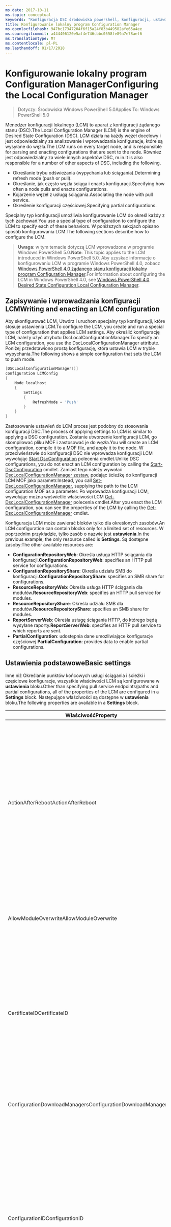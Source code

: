 ```yaml
---
ms.date: 2017-10-11
ms.topic: conceptual
keywords: "Konfiguracja DSC środowiska powershell, konfiguracji, ustawienia"
title: Konfigurowanie lokalny program Configuration Manager
ms.openlocfilehash: 947bc17347204f6f15a24f83b449582afe65a4ee
ms.sourcegitcommit: a444406120e5af4e746cbbc0558fe89a7e78aef6
ms.translationtype: MT
ms.contentlocale: pl-PL
ms.lasthandoff: 01/17/2018
---
```

# <a name="configuring-the-local-configuration-manager"></a><span data-ttu-id="6196b-103">Konfigurowanie lokalny program Configuration Manager</span><span class="sxs-lookup"><span data-stu-id="6196b-103">Configuring the Local Configuration Manager</span></span>

> <span data-ttu-id="6196b-104">Dotyczy: Środowiska Windows PowerShell 5.0</span><span class="sxs-lookup"><span data-stu-id="6196b-104">Applies To: Windows PowerShell 5.0</span></span>

<span data-ttu-id="6196b-105">Menedżer konfiguracji lokalnego (LCM) to aparat z konfiguracji żądanego stanu (DSC).</span><span class="sxs-lookup"><span data-stu-id="6196b-105">The Local Configuration Manager (LCM) is the engine of Desired State Configuration (DSC).</span></span>
<span data-ttu-id="6196b-106">LCM działa na każdy węzeł docelowy i jest odpowiedzialny za analizowanie i wprowadzania konfiguracje, które są wysyłane do węzła.</span><span class="sxs-lookup"><span data-stu-id="6196b-106">The LCM runs on every target node, and is responsible for parsing and enacting configurations that are sent to the node.</span></span>
<span data-ttu-id="6196b-107">Również jest odpowiedzialny za wiele innych aspektów DSC, m.in.</span><span class="sxs-lookup"><span data-stu-id="6196b-107">It is also responsible for a number of other aspects of DSC, including the following.</span></span>

- <span data-ttu-id="6196b-108">Określanie trybu odświeżania (wypychania lub ściągania).</span><span class="sxs-lookup"><span data-stu-id="6196b-108">Determining refresh mode (push or pull).</span></span>
- <span data-ttu-id="6196b-109">Określanie, jak często węzła ściąga i enacts konfiguracji.</span><span class="sxs-lookup"><span data-stu-id="6196b-109">Specifying how often a node pulls and enacts configurations.</span></span>
- <span data-ttu-id="6196b-110">Kojarzenie węzeł z usługą ściągania.</span><span class="sxs-lookup"><span data-stu-id="6196b-110">Associating the node with pull service.</span></span>
- <span data-ttu-id="6196b-111">Określenie konfiguracji częściowej.</span><span class="sxs-lookup"><span data-stu-id="6196b-111">Specifying partial configurations.</span></span>

<span data-ttu-id="6196b-112">Specjalny typ konfiguracji umożliwia konfigurowanie LCM do określ każdy z tych zachowań.</span><span class="sxs-lookup"><span data-stu-id="6196b-112">You use a special type of configuration to configure the LCM to specify each of these behaviors.</span></span>
<span data-ttu-id="6196b-113">W poniższych sekcjach opisano sposób konfigurowania LCM.</span><span class="sxs-lookup"><span data-stu-id="6196b-113">The following sections describe how to configure the LCM.</span></span>

> <span data-ttu-id="6196b-114">**Uwaga**: w tym temacie dotyczą LCM wprowadzone w programie Windows PowerShell 5.0.</span><span class="sxs-lookup"><span data-stu-id="6196b-114">**Note**: This topic applies to the LCM introduced in Windows PowerShell 5.0.</span></span>
<span data-ttu-id="6196b-115">Aby uzyskać informacje o konfigurowaniu LCM w programie Windows PowerShell 4.0, zobacz [Windows PowerShell 4.0 żądanego stanu konfiguracji lokalny program Configuration Manager](metaconfig4.md).</span><span class="sxs-lookup"><span data-stu-id="6196b-115">For information about configuring the LCM in Windows PowerShell 4.0, see [Windows PowerShell 4.0 Desired State Configuration Local Configuration Manager](metaconfig4.md).</span></span>

## <a name="writing-and-enacting-an-lcm-configuration"></a><span data-ttu-id="6196b-116">Zapisywanie i wprowadzania konfiguracji LCM</span><span class="sxs-lookup"><span data-stu-id="6196b-116">Writing and enacting an LCM configuration</span></span>

<span data-ttu-id="6196b-117">Aby skonfigurować LCM, Utwórz i uruchom specjalny typ konfiguracji, które stosuje ustawienia LCM.</span><span class="sxs-lookup"><span data-stu-id="6196b-117">To configure the LCM, you create and run a special type of configuration that applies LCM settings.</span></span>
<span data-ttu-id="6196b-118">Aby określić konfigurację LCM, należy użyć atrybutu DscLocalConfigurationManager.</span><span class="sxs-lookup"><span data-stu-id="6196b-118">To specify an LCM configuration, you use the DscLocalConfigurationManager attribute.</span></span>
<span data-ttu-id="6196b-119">Poniżej przedstawiono prostą konfigurację, która ustawia LCM w trybie wypychania.</span><span class="sxs-lookup"><span data-stu-id="6196b-119">The following shows a simple configuration that sets the LCM to push mode.</span></span>

```powershell
[DSCLocalConfigurationManager()]
configuration LCMConfig
{
    Node localhost
    {
        Settings
        {
            RefreshMode = 'Push'
        }
    }
}
```

<span data-ttu-id="6196b-120">Zastosowanie ustawień do LCM proces jest podobny do stosowania konfiguracji DSC.</span><span class="sxs-lookup"><span data-stu-id="6196b-120">The process of applying settings to LCM is similar to applying a DSC configuration.</span></span>
<span data-ttu-id="6196b-121">Zostanie utworzenie konfiguracji LCM, go skompilować pliku MOF i zastosować je do węzła.</span><span class="sxs-lookup"><span data-stu-id="6196b-121">You will create an LCM configuration, compile it to a MOF file, and apply it to the node.</span></span>
<span data-ttu-id="6196b-122">W przeciwieństwie do konfiguracji DSC nie wprowadza konfiguracji LCM wywołując [Start DscConfiguration](https://technet.microsoft.com/en-us/library/dn521623.aspx) polecenia cmdlet.</span><span class="sxs-lookup"><span data-stu-id="6196b-122">Unlike DSC configurations, you do not enact an LCM configuration by calling the [Start-DscConfiguration](https://technet.microsoft.com/en-us/library/dn521623.aspx) cmdlet.</span></span>
<span data-ttu-id="6196b-123">Zamiast tego należy wywołać [DscLocalConfigurationManager zestaw](https://technet.microsoft.com/en-us/library/dn521621.aspx), podając ścieżkę do konfiguracji LCM MOF jako parametr.</span><span class="sxs-lookup"><span data-stu-id="6196b-123">Instead, you call [Set-DscLocalConfigurationManager](https://technet.microsoft.com/en-us/library/dn521621.aspx), supplying the path to the LCM configuration MOF as a parameter.</span></span>
<span data-ttu-id="6196b-124">Po wprowadza konfiguracji LCM, wywołując można wyświetlić właściwości LCM [Get-DscLocalConfigurationManager](https://technet.microsoft.com/en-us/library/dn407378.aspx) polecenia cmdlet.</span><span class="sxs-lookup"><span data-stu-id="6196b-124">After you enact the LCM configuration, you can see the properties of the LCM by calling the [Get-DscLocalConfigurationManager](https://technet.microsoft.com/en-us/library/dn407378.aspx) cmdlet.</span></span>

<span data-ttu-id="6196b-125">Konfiguracja LCM może zawierać bloków tylko dla określonych zasobów.</span><span class="sxs-lookup"><span data-stu-id="6196b-125">An LCM configuration can contain blocks only for a limited set of resources.</span></span>
<span data-ttu-id="6196b-126">W poprzednim przykładzie, tylko zasób o nazwie jest **ustawienia**.</span><span class="sxs-lookup"><span data-stu-id="6196b-126">In the previous example, the only resource called is **Settings**.</span></span>
<span data-ttu-id="6196b-127">Są dostępne zasoby:</span><span class="sxs-lookup"><span data-stu-id="6196b-127">The other available resources are:</span></span>

* <span data-ttu-id="6196b-128">**ConfigurationRepositoryWeb**: Określa usługa HTTP ściągania dla konfiguracji.</span><span class="sxs-lookup"><span data-stu-id="6196b-128">**ConfigurationRepositoryWeb**: specifies an HTTP pull service for configurations.</span></span>
* <span data-ttu-id="6196b-129">**ConfigurationRepositoryShare**: Określa udziału SMB do konfiguracji.</span><span class="sxs-lookup"><span data-stu-id="6196b-129">**ConfigurationRepositoryShare**: specifies an SMB share for configurations.</span></span>
* <span data-ttu-id="6196b-130">**ResourceRepositoryWeb**: Określa usługa HTTP ściągania dla modułów.</span><span class="sxs-lookup"><span data-stu-id="6196b-130">**ResourceRepositoryWeb**: specifies an HTTP pull service for modules.</span></span>
* <span data-ttu-id="6196b-131">**ResourceRepositoryShare**: Określa udziału SMB dla modułów.</span><span class="sxs-lookup"><span data-stu-id="6196b-131">**ResourceRepositoryShare**: specifies an SMB share for modules.</span></span>
* <span data-ttu-id="6196b-132">**ReportServerWeb**: Określa usługę ściągania HTTP, do którego będą wysyłane raporty.</span><span class="sxs-lookup"><span data-stu-id="6196b-132">**ReportServerWeb**: specifies an HTTP pull service to which reports are sent.</span></span>
* <span data-ttu-id="6196b-133">**PartialConfiguration**: udostępnia dane umożliwiające konfiguracje częściowej.</span><span class="sxs-lookup"><span data-stu-id="6196b-133">**PartialConfiguration**: provides data to enable partial configurations.</span></span>

## <a name="basic-settings"></a><span data-ttu-id="6196b-134">Ustawienia podstawowe</span><span class="sxs-lookup"><span data-stu-id="6196b-134">Basic settings</span></span>

<span data-ttu-id="6196b-135">Inne niż Określanie punktów końcowych usługi ściągania i ścieżki i częściowe konfiguracje, wszystkie właściwości LCM są konfigurowane w **ustawienia** bloku.</span><span class="sxs-lookup"><span data-stu-id="6196b-135">Other than specifying pull service endpoints/paths and partial configurations, all of the properties of the LCM are configured in a **Settings** block.</span></span>
<span data-ttu-id="6196b-136">Następujące właściwości są dostępne w **ustawienia** bloku.</span><span class="sxs-lookup"><span data-stu-id="6196b-136">The following properties are available in a **Settings** block.</span></span>

|  <span data-ttu-id="6196b-137">Właściwość</span><span class="sxs-lookup"><span data-stu-id="6196b-137">Property</span></span>  |  <span data-ttu-id="6196b-138">Typ</span><span class="sxs-lookup"><span data-stu-id="6196b-138">Type</span></span>  |  <span data-ttu-id="6196b-139">Opis</span><span class="sxs-lookup"><span data-stu-id="6196b-139">Description</span></span>   |
|----------- |------- |--------------- |
| <span data-ttu-id="6196b-140">ActionAfterReboot</span><span class="sxs-lookup"><span data-stu-id="6196b-140">ActionAfterReboot</span></span>| <span data-ttu-id="6196b-141">ciąg</span><span class="sxs-lookup"><span data-stu-id="6196b-141">string</span></span>| <span data-ttu-id="6196b-142">Określa, co się stanie po ponownym uruchomieniu podczas stosowania konfiguracji.</span><span class="sxs-lookup"><span data-stu-id="6196b-142">Specifies what happens after a reboot during the application of a configuration.</span></span> <span data-ttu-id="6196b-143">Możliwe wartości to __"ContinueConfiguration"__ i __"StopConfiguration"__.</span><span class="sxs-lookup"><span data-stu-id="6196b-143">The possible values are __"ContinueConfiguration"__ and __"StopConfiguration"__.</span></span> <ul><li> <span data-ttu-id="6196b-144">__ContinueConfiguration__: kontynuować stosowanie bieżącej konfiguracji po ponownym uruchomieniu komputera.</span><span class="sxs-lookup"><span data-stu-id="6196b-144">__ContinueConfiguration__: Continue applying the current configuration after machine reboot.</span></span> <span data-ttu-id="6196b-145">Jest to wartość domyślna</span><span class="sxs-lookup"><span data-stu-id="6196b-145">This is the default value</span></span></li><li><span data-ttu-id="6196b-146">__StopConfiguration__: Zatrzymaj bieżącą konfigurację po ponownym uruchomieniu komputera.</span><span class="sxs-lookup"><span data-stu-id="6196b-146">__StopConfiguration__: Stop the current configuration after machine reboot.</span></span></li></ul>|
| <span data-ttu-id="6196b-147">AllowModuleOverwrite</span><span class="sxs-lookup"><span data-stu-id="6196b-147">AllowModuleOverwrite</span></span>| <span data-ttu-id="6196b-148">bool</span><span class="sxs-lookup"><span data-stu-id="6196b-148">bool</span></span>| <span data-ttu-id="6196b-149">__$TRUE__ czy nowe konfiguracje pobrane z usługi replikacji ściąganej mogą nadpisać stare w docelowym węźle.</span><span class="sxs-lookup"><span data-stu-id="6196b-149">__$TRUE__ if new configurations downloaded from the pull service are allowed to overwrite the old ones on the target node.</span></span> <span data-ttu-id="6196b-150">W przeciwnym razie $FALSE.</span><span class="sxs-lookup"><span data-stu-id="6196b-150">Otherwise, $FALSE.</span></span>|
| <span data-ttu-id="6196b-151">CertificateID</span><span class="sxs-lookup"><span data-stu-id="6196b-151">CertificateID</span></span>| <span data-ttu-id="6196b-152">ciąg</span><span class="sxs-lookup"><span data-stu-id="6196b-152">string</span></span>| <span data-ttu-id="6196b-153">Odcisk palca certyfikatu używany do zabezpieczania poświadczeń przekazanych w konfiguracji.</span><span class="sxs-lookup"><span data-stu-id="6196b-153">The thumbprint of a certificate used to secure credentials passed in a configuration.</span></span> <span data-ttu-id="6196b-154">Aby uzyskać więcej informacji, zobacz [chcesz zabezpieczyć poświadczenia w konfiguracji żądanego stanu programu Windows PowerShell](http://blogs.msdn.com/b/powershell/archive/2014/01/31/want-to-secure-credentials-in-windows-powershell-desired-state-configuration.aspx)?.</span><span class="sxs-lookup"><span data-stu-id="6196b-154">For more information see [Want to secure credentials in Windows PowerShell Desired State Configuration](http://blogs.msdn.com/b/powershell/archive/2014/01/31/want-to-secure-credentials-in-windows-powershell-desired-state-configuration.aspx)?.</span></span> <br> <span data-ttu-id="6196b-155">__Uwaga:__ to odbywa się automatycznie, jeśli przy użyciu usługi ściągania usługi Konfiguracja DSC automatyzacji Azure.</span><span class="sxs-lookup"><span data-stu-id="6196b-155">__Note:__ this is managed automatically if using Azure Automation DSC pull service.</span></span>|
| <span data-ttu-id="6196b-156">ConfigurationDownloadManagers</span><span class="sxs-lookup"><span data-stu-id="6196b-156">ConfigurationDownloadManagers</span></span>| <span data-ttu-id="6196b-157">CimInstance[]</span><span class="sxs-lookup"><span data-stu-id="6196b-157">CimInstance[]</span></span>| <span data-ttu-id="6196b-158">Nieaktualne.</span><span class="sxs-lookup"><span data-stu-id="6196b-158">Obsolete.</span></span> <span data-ttu-id="6196b-159">Użyj __ConfigurationRepositoryWeb__ i __ConfigurationRepositoryShare__ punkty końcowe usługi bloków, aby zdefiniować ściągania konfiguracji.</span><span class="sxs-lookup"><span data-stu-id="6196b-159">Use __ConfigurationRepositoryWeb__ and __ConfigurationRepositoryShare__ blocks to define configuration pull service endpoints.</span></span>|
| <span data-ttu-id="6196b-160">ConfigurationID</span><span class="sxs-lookup"><span data-stu-id="6196b-160">ConfigurationID</span></span>| <span data-ttu-id="6196b-161">ciąg</span><span class="sxs-lookup"><span data-stu-id="6196b-161">string</span></span>| <span data-ttu-id="6196b-162">Zapewnienia zgodności z ściągania starszej usługi wersji.</span><span class="sxs-lookup"><span data-stu-id="6196b-162">For backwards compatibility with older pull service versions.</span></span> <span data-ttu-id="6196b-163">Identyfikator GUID, który identyfikuje plik konfiguracji można pobrać z usługi ściągania.</span><span class="sxs-lookup"><span data-stu-id="6196b-163">A GUID that identifies the configuration file to get from a pull service.</span></span> <span data-ttu-id="6196b-164">Węzeł będzie pobierać konfiguracji w usłudze replikacji ściąganej, jeśli nazwa konfiguracji MOF nosi nazwę ConfigurationID.mof.</span><span class="sxs-lookup"><span data-stu-id="6196b-164">The node will pull configurations on the pull service if the name of the configuration MOF is named ConfigurationID.mof.</span></span><br> <span data-ttu-id="6196b-165">__Uwaga:__ Jeśli ustawisz tę właściwość, rejestrowanie węzeł usłudze ściągania przy użyciu __RegistrationKey__ nie działa.</span><span class="sxs-lookup"><span data-stu-id="6196b-165">__Note:__ If you set this property, registering the node with a pull service by using __RegistrationKey__ does not work.</span></span> <span data-ttu-id="6196b-166">Aby uzyskać więcej informacji, zobacz [Konfigurowanie klienta ściągnięcia z nazwy konfiguracji](pullClientConfigNames.md).</span><span class="sxs-lookup"><span data-stu-id="6196b-166">For more information, see [Setting up a pull client with configuration names](pullClientConfigNames.md).</span></span>|
| <span data-ttu-id="6196b-167">ConfigurationMode</span><span class="sxs-lookup"><span data-stu-id="6196b-167">ConfigurationMode</span></span>| <span data-ttu-id="6196b-168">ciąg</span><span class="sxs-lookup"><span data-stu-id="6196b-168">string</span></span> | <span data-ttu-id="6196b-169">Określa, jak LCM faktycznie ma zastosowanie do konfiguracji w węzłach docelowych.</span><span class="sxs-lookup"><span data-stu-id="6196b-169">Specifies how the LCM actually applies the configuration to the target nodes.</span></span> <span data-ttu-id="6196b-170">Możliwe wartości to __"ApplyOnly"__,__"ApplyandMonitior"__, i __"ApplyandAutoCorrect"__.</span><span class="sxs-lookup"><span data-stu-id="6196b-170">Possible values are __"ApplyOnly"__,__"ApplyandMonitior"__, and __"ApplyandAutoCorrect"__.</span></span> <ul><li><span data-ttu-id="6196b-171">__ApplyOnly__: DSC ma zastosowanie do konfiguracji i nie działają dalsze, chyba że nowa konfiguracja zostanie przypisany do węzła docelowego lub nowej konfiguracji są pobierane z usługi.</span><span class="sxs-lookup"><span data-stu-id="6196b-171">__ApplyOnly__: DSC applies the configuration and does nothing further unless a new configuration is pushed to the target node or when a new configuration is pulled from a service.</span></span> <span data-ttu-id="6196b-172">Po początkowej stosowania nowej konfiguracji DSC nie sprawdza odejście od stanu wcześniej skonfigurowany.</span><span class="sxs-lookup"><span data-stu-id="6196b-172">After initial application of a new configuration, DSC does not check for drift from a previously configured state.</span></span> <span data-ttu-id="6196b-173">Należy pamiętać, że DSC spróbuje zastosować konfigurację, dopóki nie zostanie pomyślnie przed __ApplyOnly__ obowiązuje.</span><span class="sxs-lookup"><span data-stu-id="6196b-173">Note that DSC will attempt to apply the configuration until it is successful before __ApplyOnly__ takes effect.</span></span> </li><li> <span data-ttu-id="6196b-174">__ApplyAndMonitor__: jest to wartość domyślna.</span><span class="sxs-lookup"><span data-stu-id="6196b-174">__ApplyAndMonitor__: This is the default value.</span></span> <span data-ttu-id="6196b-175">LCM stosuje wszelkie nowe konfiguracje.</span><span class="sxs-lookup"><span data-stu-id="6196b-175">The LCM applies any new configurations.</span></span> <span data-ttu-id="6196b-176">Po początkowej stosowania nowej konfiguracji Jeśli węzeł docelowy drifts z żądanego stanu usługi Konfiguracja DSC raporty niezgodności w dziennikach.</span><span class="sxs-lookup"><span data-stu-id="6196b-176">After initial application of a new configuration, if the target node drifts from the desired state, DSC reports the discrepancy in logs.</span></span> <span data-ttu-id="6196b-177">Należy pamiętać, że DSC spróbuje zastosować konfigurację, dopóki nie zostanie pomyślnie przed __ApplyAndMonitor__ obowiązuje.</span><span class="sxs-lookup"><span data-stu-id="6196b-177">Note that DSC will attempt to apply the configuration until it is successful before __ApplyAndMonitor__ takes effect.</span></span></li><li><span data-ttu-id="6196b-178">__ApplyAndAutoCorrect__: DSC stosuje wszelkie nowe konfiguracje.</span><span class="sxs-lookup"><span data-stu-id="6196b-178">__ApplyAndAutoCorrect__: DSC applies any new configurations.</span></span> <span data-ttu-id="6196b-179">Po początkowej stosowania nowej konfiguracji Jeśli węzeł docelowy drifts z żądanego stanu usługi Konfiguracja DSC raporty niezgodności w dziennikach, a następnie ponownie stosuje bieżącej konfiguracji.</span><span class="sxs-lookup"><span data-stu-id="6196b-179">After initial application of a new configuration, if the target node drifts from the desired state, DSC reports the discrepancy in logs, and then re-applies the current configuration.</span></span></li></ul>|
| <span data-ttu-id="6196b-180">ConfigurationModeFrequencyMins</span><span class="sxs-lookup"><span data-stu-id="6196b-180">ConfigurationModeFrequencyMins</span></span>| <span data-ttu-id="6196b-181">UInt32</span><span class="sxs-lookup"><span data-stu-id="6196b-181">UInt32</span></span>| <span data-ttu-id="6196b-182">(W minutach) bieżącej konfiguracji jest jak często sprawdzone i zastosowane.</span><span class="sxs-lookup"><span data-stu-id="6196b-182">How often, in minutes, the current configuration is checked and applied.</span></span> <span data-ttu-id="6196b-183">Ta właściwość jest ignorowana, jeśli właściwość ConfigurationMode jest ustawiona na ApplyOnly.</span><span class="sxs-lookup"><span data-stu-id="6196b-183">This property is ignored if the ConfigurationMode property is set to ApplyOnly.</span></span> <span data-ttu-id="6196b-184">Wartość domyślna to 15.</span><span class="sxs-lookup"><span data-stu-id="6196b-184">The default value is 15.</span></span>|
| <span data-ttu-id="6196b-185">DebugMode</span><span class="sxs-lookup"><span data-stu-id="6196b-185">DebugMode</span></span>| <span data-ttu-id="6196b-186">ciąg</span><span class="sxs-lookup"><span data-stu-id="6196b-186">string</span></span>| <span data-ttu-id="6196b-187">Możliwe wartości to __Brak__, __ForceModuleImport__, i __wszystkich__.</span><span class="sxs-lookup"><span data-stu-id="6196b-187">Possible values are __None__, __ForceModuleImport__, and __All__.</span></span> <ul><li><span data-ttu-id="6196b-188">Ustaw __Brak__ zasoby pamięci podręcznej.</span><span class="sxs-lookup"><span data-stu-id="6196b-188">Set to __None__ to use cached resources.</span></span> <span data-ttu-id="6196b-189">To jest domyślna i powinny być używane w scenariuszach produkcji.</span><span class="sxs-lookup"><span data-stu-id="6196b-189">This is the default and should be used in production scenarios.</span></span></li><li><span data-ttu-id="6196b-190">Ustawienie __ForceModuleImport__, powoduje, że LCM ponowne załadowanie wszelkich modułów zasobów DSC, nawet jeśli zostały wcześniej załadowane i pamięci podręcznej.</span><span class="sxs-lookup"><span data-stu-id="6196b-190">Setting to __ForceModuleImport__, causes the LCM to reload any DSC resource modules, even if they have been previously loaded and cached.</span></span> <span data-ttu-id="6196b-191">Wpływa na wydajność DSC operacji, ponieważ każdy moduł zostanie ponownie załadowana z użyciem.</span><span class="sxs-lookup"><span data-stu-id="6196b-191">This impacts the performance of DSC operations as each module is reloaded on use.</span></span> <span data-ttu-id="6196b-192">Zwykle użyje tę wartość podczas debugowania zasobu</span><span class="sxs-lookup"><span data-stu-id="6196b-192">Typically you would use this value while debugging a resource</span></span></li><li><span data-ttu-id="6196b-193">W tej wersji __wszystkie__ jest taka sama jak __ForceModuleImport__</span><span class="sxs-lookup"><span data-stu-id="6196b-193">In this release, __All__ is same as __ForceModuleImport__</span></span></li></ul> |
| <span data-ttu-id="6196b-194">RebootNodeIfNeeded</span><span class="sxs-lookup"><span data-stu-id="6196b-194">RebootNodeIfNeeded</span></span>| <span data-ttu-id="6196b-195">bool</span><span class="sxs-lookup"><span data-stu-id="6196b-195">bool</span></span>| <span data-ttu-id="6196b-196">Ustaw tę wartość na __$true__ do automatyczny ponowny rozruch węzła po konfiguracji, która wymaga ponownego rozruchu jest stosowany.</span><span class="sxs-lookup"><span data-stu-id="6196b-196">Set this to __$true__ to automatically reboot the node after a configuration that requires reboot is applied.</span></span> <span data-ttu-id="6196b-197">W przeciwnym razie trzeba będzie ręcznie ponownie uruchomić węzeł dla żadnej konfiguracji, która go wymaga.</span><span class="sxs-lookup"><span data-stu-id="6196b-197">Otherwise, you will have to manually reboot the node for any configuration that requires it.</span></span> <span data-ttu-id="6196b-198">Wartość domyślna to __$false__.</span><span class="sxs-lookup"><span data-stu-id="6196b-198">The default value is __$false__.</span></span> <span data-ttu-id="6196b-199">Aby użyć tego ustawienia, gdy warunek ponowne uruchomienie jest wdrożonych przez inną niż DSC (takich jak Instalator systemu Windows), należy połączyć tego ustawienia z [xPendingReboot](https://github.com/powershell/xpendingreboot) modułu.</span><span class="sxs-lookup"><span data-stu-id="6196b-199">To use this setting when a reboot condition is enacted by something other than DSC (such as Windows Installer), combine this setting with the [xPendingReboot](https://github.com/powershell/xpendingreboot) module.</span></span>|
| <span data-ttu-id="6196b-200">RefreshMode</span><span class="sxs-lookup"><span data-stu-id="6196b-200">RefreshMode</span></span>| <span data-ttu-id="6196b-201">ciąg</span><span class="sxs-lookup"><span data-stu-id="6196b-201">string</span></span>| <span data-ttu-id="6196b-202">Określa, jak LCM pobiera konfiguracje.</span><span class="sxs-lookup"><span data-stu-id="6196b-202">Specifies how the LCM gets configurations.</span></span> <span data-ttu-id="6196b-203">Możliwe wartości to __"Wyłączone"__, __"Push"__, i __"Pull"__.</span><span class="sxs-lookup"><span data-stu-id="6196b-203">The possible values are __"Disabled"__, __"Push"__, and __"Pull"__.</span></span> <ul><li><span data-ttu-id="6196b-204">__Wyłączone__: konfiguracji DSC są wyłączone dla tego węzła.</span><span class="sxs-lookup"><span data-stu-id="6196b-204">__Disabled__: DSC configurations are disabled for this node.</span></span></li><li> <span data-ttu-id="6196b-205">__Wypychanie__: konfiguracje są inicjowane przez wywołanie metody [Start DscConfiguration](https://technet.microsoft.com/en-us/library/dn521623.aspx) polecenia cmdlet.</span><span class="sxs-lookup"><span data-stu-id="6196b-205">__Push__: Configurations are initiated by calling the [Start-DscConfiguration](https://technet.microsoft.com/en-us/library/dn521623.aspx) cmdlet.</span></span> <span data-ttu-id="6196b-206">Konfiguracja jest stosowany od razu do węzła.</span><span class="sxs-lookup"><span data-stu-id="6196b-206">The configuration is applied immediately to the node.</span></span> <span data-ttu-id="6196b-207">Jest to wartość domyślna.</span><span class="sxs-lookup"><span data-stu-id="6196b-207">This is the default value.</span></span></li><li><span data-ttu-id="6196b-208">__Ściągające:__ węzeł jest skonfigurowany do regularne sprawdzanie konfiguracji usługi ściągania lub ścieżka SMB.</span><span class="sxs-lookup"><span data-stu-id="6196b-208">__Pull:__ The node is configured to regularly check for configurations from a pull service or SMB path.</span></span> <span data-ttu-id="6196b-209">Jeśli ta właściwość jest ustawiona na __ściągnięcia__, należy określić HTTP (usługa) lub ścieżkę protokołu SMB (udział) w __ConfigurationRepositoryWeb__ lub __ConfigurationRepositoryShare__ bloku.</span><span class="sxs-lookup"><span data-stu-id="6196b-209">If this property is set to __Pull__, you must specify an HTTP (service) or SMB (share) path in a __ConfigurationRepositoryWeb__ or __ConfigurationRepositoryShare__ block.</span></span></li></ul>|
| <span data-ttu-id="6196b-210">RefreshFrequencyMins</span><span class="sxs-lookup"><span data-stu-id="6196b-210">RefreshFrequencyMins</span></span>| <span data-ttu-id="6196b-211">Uint32</span><span class="sxs-lookup"><span data-stu-id="6196b-211">Uint32</span></span>| <span data-ttu-id="6196b-212">Przedział czasu, w minutach, po których LCM sprawdza usługą ściągnięcia w celu pobrania zaktualizowanej konfiguracji.</span><span class="sxs-lookup"><span data-stu-id="6196b-212">The time interval, in minutes, at which the LCM checks a pull service to get updated configurations.</span></span> <span data-ttu-id="6196b-213">Ta wartość jest ignorowana, jeśli nie skonfigurowano LCM w trybie ściągania.</span><span class="sxs-lookup"><span data-stu-id="6196b-213">This value is ignored if the LCM is not configured in pull mode.</span></span> <span data-ttu-id="6196b-214">Wartość domyślna to 30.</span><span class="sxs-lookup"><span data-stu-id="6196b-214">The default value is 30.</span></span>|
| <span data-ttu-id="6196b-215">ReportManagers</span><span class="sxs-lookup"><span data-stu-id="6196b-215">ReportManagers</span></span>| <span data-ttu-id="6196b-216">CimInstance[]</span><span class="sxs-lookup"><span data-stu-id="6196b-216">CimInstance[]</span></span>| <span data-ttu-id="6196b-217">Nieaktualne.</span><span class="sxs-lookup"><span data-stu-id="6196b-217">Obsolete.</span></span> <span data-ttu-id="6196b-218">Użyj __ReportServerWeb__ bloków, aby zdefiniować punkt końcowy do wysyłania danych raportowania usługi ściągania.</span><span class="sxs-lookup"><span data-stu-id="6196b-218">Use __ReportServerWeb__ blocks to define an endpoint to send reporting data to a pull service.</span></span>|
| <span data-ttu-id="6196b-219">ResourceModuleManagers</span><span class="sxs-lookup"><span data-stu-id="6196b-219">ResourceModuleManagers</span></span>| <span data-ttu-id="6196b-220">CimInstance[]</span><span class="sxs-lookup"><span data-stu-id="6196b-220">CimInstance[]</span></span>| <span data-ttu-id="6196b-221">Nieaktualne.</span><span class="sxs-lookup"><span data-stu-id="6196b-221">Obsolete.</span></span> <span data-ttu-id="6196b-222">Użyj __ResourceRepositoryWeb__ i __ResourceRepositoryShare__ bloków, aby zdefiniować ściągania usługi odpowiednio punktów końcowych HTTP lub ścieżki SMB.</span><span class="sxs-lookup"><span data-stu-id="6196b-222">Use __ResourceRepositoryWeb__ and __ResourceRepositoryShare__ blocks to define pull service HTTP endpoints or SMB paths, respectively.</span></span>|
| <span data-ttu-id="6196b-223">PartialConfigurations</span><span class="sxs-lookup"><span data-stu-id="6196b-223">PartialConfigurations</span></span>| <span data-ttu-id="6196b-224">CimInstance</span><span class="sxs-lookup"><span data-stu-id="6196b-224">CimInstance</span></span>| <span data-ttu-id="6196b-225">Nie jest zaimplementowana.</span><span class="sxs-lookup"><span data-stu-id="6196b-225">Not implemented.</span></span> <span data-ttu-id="6196b-226">Nie używaj.</span><span class="sxs-lookup"><span data-stu-id="6196b-226">Do not use.</span></span>|
| <span data-ttu-id="6196b-227">StatusRetentionTimeInDays</span><span class="sxs-lookup"><span data-stu-id="6196b-227">StatusRetentionTimeInDays</span></span> | <span data-ttu-id="6196b-228">UInt32</span><span class="sxs-lookup"><span data-stu-id="6196b-228">UInt32</span></span>| <span data-ttu-id="6196b-229">Liczba dni, przez które LCM śledzi stan bieżącej konfiguracji.</span><span class="sxs-lookup"><span data-stu-id="6196b-229">The number of days the LCM keeps the status of the current configuration.</span></span>|

## <a name="pull-service"></a><span data-ttu-id="6196b-230">Usługa replikacji ściąganej</span><span class="sxs-lookup"><span data-stu-id="6196b-230">Pull service</span></span>

<span data-ttu-id="6196b-231">Ustawienia konfiguracji DSC umożliwiają węzła ma być zarządzany przez ściąganie konfiguracji i moduły i publikowania danych raportowania dla lokalizacji zdalnej.</span><span class="sxs-lookup"><span data-stu-id="6196b-231">DSC settings allow a node to be managed by pulling configurations and modules, and publishing reporting data, to a remote location.</span></span>
<span data-ttu-id="6196b-232">Dla aktualnych opcji ściągania usługi obejmują:</span><span class="sxs-lookup"><span data-stu-id="6196b-232">The current options for pull service include:</span></span>

- <span data-ttu-id="6196b-233">Usługa konfiguracji stanu pożądanej usługi Automatyzacja Azure</span><span class="sxs-lookup"><span data-stu-id="6196b-233">Azure Automation Desired State Configuration service</span></span>
- <span data-ttu-id="6196b-234">Wystąpienie usługi ściągnięcia w systemie Windows Server</span><span class="sxs-lookup"><span data-stu-id="6196b-234">A pull service instance running on Windows Server</span></span>
- <span data-ttu-id="6196b-235">Udział SMB (nie obsługuje publikowania danych raportowania)</span><span class="sxs-lookup"><span data-stu-id="6196b-235">An SMB share (does not support publishing reporting data)</span></span>

<span data-ttu-id="6196b-236">Konfiguracja LCM obsługuje definiowanie następujące ściągające punkty końcowe usługi:</span><span class="sxs-lookup"><span data-stu-id="6196b-236">LCM configuration supports defining the following types of pull service endpoints:</span></span>

- <span data-ttu-id="6196b-237">**Serwer konfiguracji**: repozytorium konfiguracji DSC.</span><span class="sxs-lookup"><span data-stu-id="6196b-237">**Configuration server**: A repository for DSC configurations.</span></span> <span data-ttu-id="6196b-238">Definiowanie konfiguracji serwerów przy użyciu **ConfigurationRepositoryWeb** (dla serwerów opartych na sieci web) i **ConfigurationRepositoryShare** (w przypadku serwerów na bazie protokołu SMB) bloków.</span><span class="sxs-lookup"><span data-stu-id="6196b-238">Define configuration servers by using **ConfigurationRepositoryWeb** (for web-based servers) and **ConfigurationRepositoryShare** (for SMB-based servers) blocks.</span></span>
- <span data-ttu-id="6196b-239">**Serwer zasobów**: repozytorium dla zasobów usługi Konfiguracja DSC, dostarczana w moduły programu PowerShell.</span><span class="sxs-lookup"><span data-stu-id="6196b-239">**Resource server**: A repository for DSC resources, packaged as PowerShell modules.</span></span> <span data-ttu-id="6196b-240">Zdefiniuj serwery zasobów za pomocą **ResourceRepositoryWeb** (dla serwerów opartych na sieci web) i **ResourceRepositoryShare** (w przypadku serwerów na bazie protokołu SMB) bloków.</span><span class="sxs-lookup"><span data-stu-id="6196b-240">Define resource servers by using **ResourceRepositoryWeb** (for web-based servers) and **ResourceRepositoryShare** (for SMB-based servers) blocks.</span></span>
- <span data-ttu-id="6196b-241">**Serwer raportów**: usługa, która DSC wysyła dane raportu do.</span><span class="sxs-lookup"><span data-stu-id="6196b-241">**Report server**: A service that DSC sends report data to.</span></span> <span data-ttu-id="6196b-242">Zdefiniuj serwerów raportów za pomocą **ReportServerWeb** bloków.</span><span class="sxs-lookup"><span data-stu-id="6196b-242">Define report servers by using **ReportServerWeb** blocks.</span></span> <span data-ttu-id="6196b-243">Serwer raportów należy usługi sieci web.</span><span class="sxs-lookup"><span data-stu-id="6196b-243">A report server must be a web service.</span></span>

<span data-ttu-id="6196b-244">**Zalecane rozwiązanie**, a opcja z najbardziej funkcje dostępne, jest [Konfiguracja DSC automatyzacji Azure](https://docs.microsoft.com/en-us/azure/automation/automation-dsc-getting-started).</span><span class="sxs-lookup"><span data-stu-id="6196b-244">**The recommended solution**, and the option with the most features available, is [Azure Automation DSC](https://docs.microsoft.com/en-us/azure/automation/automation-dsc-getting-started).</span></span>

<span data-ttu-id="6196b-245">Usługa Azure mogą zarządzać węzłów lokalnie w centrach danych prywatnych lub chmur publicznych, takich jak Azure i usług AWS.</span><span class="sxs-lookup"><span data-stu-id="6196b-245">The Azure service can manage nodes on-premises in private datacenters, or in public clouds such as Azure and AWS.</span></span>
<span data-ttu-id="6196b-246">W środowiskach prywatne, gdzie serwery bezpośrednio nie może połączyć się z Internetem, należy wziąć pod uwagę Ograniczanie ruchu wychodzącego tylko opublikowane zakres IP platformy Azure (zobacz [zakresów IP centrum danych Azure](https://www.microsoft.com/en-us/download/details.aspx?id=41653)).</span><span class="sxs-lookup"><span data-stu-id="6196b-246">For private environments where servers cannot directly connect to the Internet, consider limiting outbound traffic to only the published Azure IP range (see [Azure Datacenter IP Ranges](https://www.microsoft.com/en-us/download/details.aspx?id=41653)).</span></span>

<span data-ttu-id="6196b-247">Funkcje usługi online, które nie są obecnie dostępne w usłudze replikacji ściąganej w systemie Windows Server:</span><span class="sxs-lookup"><span data-stu-id="6196b-247">Features of the online service that are not currently available in the pull service on Windows Server include:</span></span>
- <span data-ttu-id="6196b-248">Wszystkie dane są szyfrowane podczas przesyłania i magazynowane</span><span class="sxs-lookup"><span data-stu-id="6196b-248">All data is encrypted in transit and at rest</span></span>
- <span data-ttu-id="6196b-249">Certyfikaty klienta są tworzone i zarządzane automatycznie</span><span class="sxs-lookup"><span data-stu-id="6196b-249">Client certificates are created and managed automatically</span></span>
- <span data-ttu-id="6196b-250">Przechowywanie kluczy tajnych centralnego zarządzania [haseł lub poświadczeń](https://docs.microsoft.com/en-us/azure/automation/automation-credentials), lub [zmienne](https://docs.microsoft.com/en-us/azure/automation/automation-variables) takich jak nazwy serwera lub parametry połączenia</span><span class="sxs-lookup"><span data-stu-id="6196b-250">Secrets store for centrally managing [passwords/credentials](https://docs.microsoft.com/en-us/azure/automation/automation-credentials), or [variables](https://docs.microsoft.com/en-us/azure/automation/automation-variables) such as server names or connection strings</span></span>
- <span data-ttu-id="6196b-251">Centralne zarządzanie węzła [LCM konfiguracji](metaConfig.md#basic-settings)</span><span class="sxs-lookup"><span data-stu-id="6196b-251">Centrally manage node [LCM configuration](metaConfig.md#basic-settings)</span></span>
- <span data-ttu-id="6196b-252">Centralnie Przypisz konfiguracje do węzłów klienta</span><span class="sxs-lookup"><span data-stu-id="6196b-252">Centrally assign configurations to client nodes</span></span>
- <span data-ttu-id="6196b-253">Zmiany konfiguracji wersji do "grup mozgi" do testowania przed dotarciem do produkcji</span><span class="sxs-lookup"><span data-stu-id="6196b-253">Release configuration changes to "canary groups" for testing before reaching production</span></span>
- <span data-ttu-id="6196b-254">Raportowania graficznego</span><span class="sxs-lookup"><span data-stu-id="6196b-254">Graphical reporting</span></span>
  - <span data-ttu-id="6196b-255">Szczegóły stanu na poziomie szczegółowości zasobów DSC</span><span class="sxs-lookup"><span data-stu-id="6196b-255">Status detail at the DSC resource level of granularity</span></span>
  - <span data-ttu-id="6196b-256">Pełne komunikaty z komputerów klienckich do rozwiązywania problemów</span><span class="sxs-lookup"><span data-stu-id="6196b-256">Verbose error messages from client machines for troubleshooting</span></span>
- <span data-ttu-id="6196b-257">[Integracja z usługą Analiza dzienników Azure](https://docs.microsoft.com/en-us/azure/automation/automation-dsc-diagnostics) alertów, automatycznych zadań Android/aplikacji systemu iOS dla raportowania i alerty</span><span class="sxs-lookup"><span data-stu-id="6196b-257">[Integration with Azure Log Analytics](https://docs.microsoft.com/en-us/azure/automation/automation-dsc-diagnostics) for alerting, automated tasks, Android/iOS app for reporting and alerting</span></span>

<span data-ttu-id="6196b-258">Można również uzyskać informacji o konfigurowaniu i przy użyciu usługi replikacji ściąganej HTTP w systemie Windows Server, zobacz [ustawienie serwera ściągania usługi Konfiguracja DSC](pullServer.md).</span><span class="sxs-lookup"><span data-stu-id="6196b-258">Alternatively, for information about setting up and using HTTP pull service on Windows Server, see [Setting up a DSC pull server](pullServer.md).</span></span>
<span data-ttu-id="6196b-259">Informujemy, jest ograniczona implementacja tylko podstawowe możliwości przechowywania konfiguracje moduły i przechwytywanie danych raportów w lokalnej bazie.</span><span class="sxs-lookup"><span data-stu-id="6196b-259">Please be advised that it is a limited implementation with only basic capabilities of storing configurations/modules and capturing report data in to a local database.</span></span>

## <a name="configuration-server-blocks"></a><span data-ttu-id="6196b-260">Bloki serwera konfiguracji</span><span class="sxs-lookup"><span data-stu-id="6196b-260">Configuration server blocks</span></span>

<span data-ttu-id="6196b-261">Aby zdefiniować serwera konfiguracji opartej na sieci web, należy utworzyć **ConfigurationRepositoryWeb** bloku.</span><span class="sxs-lookup"><span data-stu-id="6196b-261">To define a web-based configuration server, you create a **ConfigurationRepositoryWeb** block.</span></span>
<span data-ttu-id="6196b-262">A **ConfigurationRepositoryWeb** definiuje następujące właściwości.</span><span class="sxs-lookup"><span data-stu-id="6196b-262">A **ConfigurationRepositoryWeb** defines the following properties.</span></span>

|<span data-ttu-id="6196b-263">Właściwość</span><span class="sxs-lookup"><span data-stu-id="6196b-263">Property</span></span>|<span data-ttu-id="6196b-264">Typ</span><span class="sxs-lookup"><span data-stu-id="6196b-264">Type</span></span>|<span data-ttu-id="6196b-265">Opis</span><span class="sxs-lookup"><span data-stu-id="6196b-265">Description</span></span>|
|---|---|---|
|<span data-ttu-id="6196b-266">AllowUnsecureConnection</span><span class="sxs-lookup"><span data-stu-id="6196b-266">AllowUnsecureConnection</span></span>|<span data-ttu-id="6196b-267">bool</span><span class="sxs-lookup"><span data-stu-id="6196b-267">bool</span></span>|<span data-ttu-id="6196b-268">Ustaw **$TRUE** umożliwia nawiązywanie połączeń z węzła do serwera bez uwierzytelniania.</span><span class="sxs-lookup"><span data-stu-id="6196b-268">Set to **$TRUE** to allow connections from the node to the server without authentication.</span></span> <span data-ttu-id="6196b-269">Ustaw **$FALSE** wymagające uwierzytelniania.</span><span class="sxs-lookup"><span data-stu-id="6196b-269">Set to **$FALSE** to require authentication.</span></span>|
|<span data-ttu-id="6196b-270">CertificateID</span><span class="sxs-lookup"><span data-stu-id="6196b-270">CertificateID</span></span>|<span data-ttu-id="6196b-271">ciąg</span><span class="sxs-lookup"><span data-stu-id="6196b-271">string</span></span>|<span data-ttu-id="6196b-272">Odcisk palca certyfikatu używany do uwierzytelniania na serwerze.</span><span class="sxs-lookup"><span data-stu-id="6196b-272">The thumbprint of a certificate used to authenticate to the server.</span></span>|
|<span data-ttu-id="6196b-273">ConfigurationNames</span><span class="sxs-lookup"><span data-stu-id="6196b-273">ConfigurationNames</span></span>|<span data-ttu-id="6196b-274">String[]</span><span class="sxs-lookup"><span data-stu-id="6196b-274">String[]</span></span>|<span data-ttu-id="6196b-275">Tablicę nazw konfiguracji, które można ściągnąć przez węzeł docelowy.</span><span class="sxs-lookup"><span data-stu-id="6196b-275">An array of names of configurations to be pulled by the target node.</span></span> <span data-ttu-id="6196b-276">Są one używane tylko wtedy, gdy węzeł jest zarejestrowany w usłudze replikacji ściąganej przy użyciu **RegistrationKey**.</span><span class="sxs-lookup"><span data-stu-id="6196b-276">These are used only if the node is registered with the pull service by using a **RegistrationKey**.</span></span> <span data-ttu-id="6196b-277">Aby uzyskać więcej informacji, zobacz [Konfigurowanie klienta ściągnięcia z nazwy konfiguracji](pullClientConfigNames.md).</span><span class="sxs-lookup"><span data-stu-id="6196b-277">For more information, see [Setting up a pull client with configuration names](pullClientConfigNames.md).</span></span>|
|<span data-ttu-id="6196b-278">RegistrationKey</span><span class="sxs-lookup"><span data-stu-id="6196b-278">RegistrationKey</span></span>|<span data-ttu-id="6196b-279">ciąg</span><span class="sxs-lookup"><span data-stu-id="6196b-279">string</span></span>|<span data-ttu-id="6196b-280">Identyfikator GUID, który rejestruje węzeł z usługą ściągania.</span><span class="sxs-lookup"><span data-stu-id="6196b-280">A GUID that registers the node with the pull service.</span></span> <span data-ttu-id="6196b-281">Aby uzyskać więcej informacji, zobacz [Konfigurowanie klienta ściągnięcia z nazwy konfiguracji](pullClientConfigNames.md).</span><span class="sxs-lookup"><span data-stu-id="6196b-281">For more information, see [Setting up a pull client with configuration names](pullClientConfigNames.md).</span></span>|
|<span data-ttu-id="6196b-282">ServerURL</span><span class="sxs-lookup"><span data-stu-id="6196b-282">ServerURL</span></span>|<span data-ttu-id="6196b-283">ciąg</span><span class="sxs-lookup"><span data-stu-id="6196b-283">string</span></span>|<span data-ttu-id="6196b-284">Adres URL usługi konfiguracji.</span><span class="sxs-lookup"><span data-stu-id="6196b-284">The URL of the configuration service.</span></span>|

<span data-ttu-id="6196b-285">Zobacz przykład skryptu do uproszczenia Konfigurowanie wartość ConfigurationRepositoryWeb do węzłów lokalnie jest niedostępna - [metaconfigurations generowania DSC](https://docs.microsoft.com/en-us/azure/automation/automation-dsc-onboarding#generating-dsc-metaconfigurations)</span><span class="sxs-lookup"><span data-stu-id="6196b-285">An example script to simplify configuring the ConfigurationRepositoryWeb value for on-premises nodes is available - see [Generating DSC metaconfigurations](https://docs.microsoft.com/en-us/azure/automation/automation-dsc-onboarding#generating-dsc-metaconfigurations)</span></span>

<span data-ttu-id="6196b-286">Aby zdefiniować serwera konfiguracji na bazie protokołu SMB, należy utworzyć **ConfigurationRepositoryShare** bloku.</span><span class="sxs-lookup"><span data-stu-id="6196b-286">To define an SMB-based configuration server, you create a **ConfigurationRepositoryShare** block.</span></span>
<span data-ttu-id="6196b-287">A **ConfigurationRepositoryShare** definiuje następujące właściwości.</span><span class="sxs-lookup"><span data-stu-id="6196b-287">A **ConfigurationRepositoryShare** defines the following properties.</span></span>

|<span data-ttu-id="6196b-288">Właściwość</span><span class="sxs-lookup"><span data-stu-id="6196b-288">Property</span></span>|<span data-ttu-id="6196b-289">Typ</span><span class="sxs-lookup"><span data-stu-id="6196b-289">Type</span></span>|<span data-ttu-id="6196b-290">Opis</span><span class="sxs-lookup"><span data-stu-id="6196b-290">Description</span></span>|
|---|---|---|
|<span data-ttu-id="6196b-291">Poświadczenie</span><span class="sxs-lookup"><span data-stu-id="6196b-291">Credential</span></span>|<span data-ttu-id="6196b-292">MSFT_Credential</span><span class="sxs-lookup"><span data-stu-id="6196b-292">MSFT_Credential</span></span>|<span data-ttu-id="6196b-293">Poświadczenia używane do uwierzytelniania w udziale SMB.</span><span class="sxs-lookup"><span data-stu-id="6196b-293">The credential used to authenticate to the SMB share.</span></span>|
|<span data-ttu-id="6196b-294">SourcePath</span><span class="sxs-lookup"><span data-stu-id="6196b-294">SourcePath</span></span>|<span data-ttu-id="6196b-295">ciąg</span><span class="sxs-lookup"><span data-stu-id="6196b-295">string</span></span>|<span data-ttu-id="6196b-296">Ścieżka udziału SMB.</span><span class="sxs-lookup"><span data-stu-id="6196b-296">The path of the SMB share.</span></span>|

## <a name="resource-server-blocks"></a><span data-ttu-id="6196b-297">Bloki serwer zasobów</span><span class="sxs-lookup"><span data-stu-id="6196b-297">Resource server blocks</span></span>

<span data-ttu-id="6196b-298">Aby określić serwer zasobów opartych na sieci web, należy utworzyć **ResourceRepositoryWeb** bloku.</span><span class="sxs-lookup"><span data-stu-id="6196b-298">To define a web-based resource server, you create a **ResourceRepositoryWeb** block.</span></span>
<span data-ttu-id="6196b-299">A **ResourceRepositoryWeb** definiuje następujące właściwości.</span><span class="sxs-lookup"><span data-stu-id="6196b-299">A **ResourceRepositoryWeb** defines the following properties.</span></span>

|<span data-ttu-id="6196b-300">Właściwość</span><span class="sxs-lookup"><span data-stu-id="6196b-300">Property</span></span>|<span data-ttu-id="6196b-301">Typ</span><span class="sxs-lookup"><span data-stu-id="6196b-301">Type</span></span>|<span data-ttu-id="6196b-302">Opis</span><span class="sxs-lookup"><span data-stu-id="6196b-302">Description</span></span>|
|---|---|---|
|<span data-ttu-id="6196b-303">AllowUnsecureConnection</span><span class="sxs-lookup"><span data-stu-id="6196b-303">AllowUnsecureConnection</span></span>|<span data-ttu-id="6196b-304">bool</span><span class="sxs-lookup"><span data-stu-id="6196b-304">bool</span></span>|<span data-ttu-id="6196b-305">Ustaw **$TRUE** umożliwia nawiązywanie połączeń z węzła do serwera bez uwierzytelniania.</span><span class="sxs-lookup"><span data-stu-id="6196b-305">Set to **$TRUE** to allow connections from the node to the server without authentication.</span></span> <span data-ttu-id="6196b-306">Ustaw **$FALSE** wymagające uwierzytelniania.</span><span class="sxs-lookup"><span data-stu-id="6196b-306">Set to **$FALSE** to require authentication.</span></span>|
|<span data-ttu-id="6196b-307">CertificateID</span><span class="sxs-lookup"><span data-stu-id="6196b-307">CertificateID</span></span>|<span data-ttu-id="6196b-308">ciąg</span><span class="sxs-lookup"><span data-stu-id="6196b-308">string</span></span>|<span data-ttu-id="6196b-309">Odcisk palca certyfikatu używany do uwierzytelniania na serwerze.</span><span class="sxs-lookup"><span data-stu-id="6196b-309">The thumbprint of a certificate used to authenticate to the server.</span></span>|
|<span data-ttu-id="6196b-310">RegistrationKey</span><span class="sxs-lookup"><span data-stu-id="6196b-310">RegistrationKey</span></span>|<span data-ttu-id="6196b-311">ciąg</span><span class="sxs-lookup"><span data-stu-id="6196b-311">string</span></span>|<span data-ttu-id="6196b-312">Identyfikator GUID, który identyfikuje węzeł z usługą ściągania.</span><span class="sxs-lookup"><span data-stu-id="6196b-312">A GUID that identifies the node to the pull service.</span></span>|
|<span data-ttu-id="6196b-313">ServerURL</span><span class="sxs-lookup"><span data-stu-id="6196b-313">ServerURL</span></span>|<span data-ttu-id="6196b-314">ciąg</span><span class="sxs-lookup"><span data-stu-id="6196b-314">string</span></span>|<span data-ttu-id="6196b-315">Adres URL serwera konfiguracji.</span><span class="sxs-lookup"><span data-stu-id="6196b-315">The URL of the configuration server.</span></span>|

<span data-ttu-id="6196b-316">Zobacz przykład skryptu do uproszczenia Konfigurowanie wartość ResourceRepositoryWeb do węzłów lokalnie jest niedostępna - [metaconfigurations generowania DSC](https://docs.microsoft.com/en-us/azure/automation/automation-dsc-onboarding#generating-dsc-metaconfigurations)</span><span class="sxs-lookup"><span data-stu-id="6196b-316">An example script to simplify configuring the ResourceRepositoryWeb value for on-premises nodes is available - see [Generating DSC metaconfigurations](https://docs.microsoft.com/en-us/azure/automation/automation-dsc-onboarding#generating-dsc-metaconfigurations)</span></span>

<span data-ttu-id="6196b-317">Aby określić serwer zasobów na bazie protokołu SMB, należy utworzyć **ResourceRepositoryShare** bloku.</span><span class="sxs-lookup"><span data-stu-id="6196b-317">To define an SMB-based resource server, you create a **ResourceRepositoryShare** block.</span></span>
<span data-ttu-id="6196b-318">**ResourceRepositoryShare** definiuje następujące właściwości.</span><span class="sxs-lookup"><span data-stu-id="6196b-318">**ResourceRepositoryShare** defines the following properties.</span></span>

|<span data-ttu-id="6196b-319">Właściwość</span><span class="sxs-lookup"><span data-stu-id="6196b-319">Property</span></span>|<span data-ttu-id="6196b-320">Typ</span><span class="sxs-lookup"><span data-stu-id="6196b-320">Type</span></span>|<span data-ttu-id="6196b-321">Opis</span><span class="sxs-lookup"><span data-stu-id="6196b-321">Description</span></span>|
|---|---|---|
|<span data-ttu-id="6196b-322">Poświadczenie</span><span class="sxs-lookup"><span data-stu-id="6196b-322">Credential</span></span>|<span data-ttu-id="6196b-323">MSFT_Credential</span><span class="sxs-lookup"><span data-stu-id="6196b-323">MSFT_Credential</span></span>|<span data-ttu-id="6196b-324">Poświadczenia używane do uwierzytelniania w udziale SMB.</span><span class="sxs-lookup"><span data-stu-id="6196b-324">The credential used to authenticate to the SMB share.</span></span> <span data-ttu-id="6196b-325">Na przykład poświadczenia przekazywanie zobacz [ustawienie serwera ściągania usługi Konfiguracja DSC SMB](pullServerSMB.md)</span><span class="sxs-lookup"><span data-stu-id="6196b-325">For an example of passing credentials, see [Setting up a DSC SMB pull server](pullServerSMB.md)</span></span>|
|<span data-ttu-id="6196b-326">SourcePath</span><span class="sxs-lookup"><span data-stu-id="6196b-326">SourcePath</span></span>|<span data-ttu-id="6196b-327">ciąg</span><span class="sxs-lookup"><span data-stu-id="6196b-327">string</span></span>|<span data-ttu-id="6196b-328">Ścieżka udziału SMB.</span><span class="sxs-lookup"><span data-stu-id="6196b-328">The path of the SMB share.</span></span>|

## <a name="report-server-blocks"></a><span data-ttu-id="6196b-329">Bloki serwera raportów</span><span class="sxs-lookup"><span data-stu-id="6196b-329">Report server blocks</span></span>

<span data-ttu-id="6196b-330">Aby zdefiniować serwera raportów, należy utworzyć **ReportServerWeb** bloku.</span><span class="sxs-lookup"><span data-stu-id="6196b-330">To define a report server, you create a **ReportServerWeb** block.</span></span>
<span data-ttu-id="6196b-331">Rola serwera raportów nie jest zgodny z protokołu SMB, na podstawie ściągania usługi.</span><span class="sxs-lookup"><span data-stu-id="6196b-331">The report server role is not compatible with SMB based pull service.</span></span>
<span data-ttu-id="6196b-332">**ReportServerWeb** definiuje następujące właściwości.</span><span class="sxs-lookup"><span data-stu-id="6196b-332">**ReportServerWeb** defines the following properties.</span></span>

|<span data-ttu-id="6196b-333">Właściwość</span><span class="sxs-lookup"><span data-stu-id="6196b-333">Property</span></span>|<span data-ttu-id="6196b-334">Typ</span><span class="sxs-lookup"><span data-stu-id="6196b-334">Type</span></span>|<span data-ttu-id="6196b-335">Opis</span><span class="sxs-lookup"><span data-stu-id="6196b-335">Description</span></span>|
|---|---|---|
|<span data-ttu-id="6196b-336">AllowUnsecureConnection</span><span class="sxs-lookup"><span data-stu-id="6196b-336">AllowUnsecureConnection</span></span>|<span data-ttu-id="6196b-337">bool</span><span class="sxs-lookup"><span data-stu-id="6196b-337">bool</span></span>|<span data-ttu-id="6196b-338">Ustaw **$TRUE** umożliwia nawiązywanie połączeń z węzła do serwera bez uwierzytelniania.</span><span class="sxs-lookup"><span data-stu-id="6196b-338">Set to **$TRUE** to allow connections from the node to the server without authentication.</span></span> <span data-ttu-id="6196b-339">Ustaw **$FALSE** wymagające uwierzytelniania.</span><span class="sxs-lookup"><span data-stu-id="6196b-339">Set to **$FALSE** to require authentication.</span></span>|
|<span data-ttu-id="6196b-340">CertificateID</span><span class="sxs-lookup"><span data-stu-id="6196b-340">CertificateID</span></span>|<span data-ttu-id="6196b-341">ciąg</span><span class="sxs-lookup"><span data-stu-id="6196b-341">string</span></span>|<span data-ttu-id="6196b-342">Odcisk palca certyfikatu używany do uwierzytelniania na serwerze.</span><span class="sxs-lookup"><span data-stu-id="6196b-342">The thumbprint of a certificate used to authenticate to the server.</span></span>|
|<span data-ttu-id="6196b-343">RegistrationKey</span><span class="sxs-lookup"><span data-stu-id="6196b-343">RegistrationKey</span></span>|<span data-ttu-id="6196b-344">ciąg</span><span class="sxs-lookup"><span data-stu-id="6196b-344">string</span></span>|<span data-ttu-id="6196b-345">Identyfikator GUID, który identyfikuje węzeł z usługą ściągania.</span><span class="sxs-lookup"><span data-stu-id="6196b-345">A GUID that identifies the node to the pull service.</span></span>|
|<span data-ttu-id="6196b-346">ServerURL</span><span class="sxs-lookup"><span data-stu-id="6196b-346">ServerURL</span></span>|<span data-ttu-id="6196b-347">ciąg</span><span class="sxs-lookup"><span data-stu-id="6196b-347">string</span></span>|<span data-ttu-id="6196b-348">Adres URL serwera konfiguracji.</span><span class="sxs-lookup"><span data-stu-id="6196b-348">The URL of the configuration server.</span></span>|

<span data-ttu-id="6196b-349">Zobacz przykład skryptu do uproszczenia Konfigurowanie wartość ReportServerWeb do węzłów lokalnie jest niedostępna - [metaconfigurations generowania DSC](https://docs.microsoft.com/en-us/azure/automation/automation-dsc-onboarding#generating-dsc-metaconfigurations)</span><span class="sxs-lookup"><span data-stu-id="6196b-349">An example script to simplify configuring the ReportServerWeb value for on-premises nodes is available - see [Generating DSC metaconfigurations](https://docs.microsoft.com/en-us/azure/automation/automation-dsc-onboarding#generating-dsc-metaconfigurations)</span></span>

## <a name="partial-configurations"></a><span data-ttu-id="6196b-350">Konfiguracje z częściowa</span><span class="sxs-lookup"><span data-stu-id="6196b-350">Partial configurations</span></span>

<span data-ttu-id="6196b-351">Aby zdefiniować częściowe konfiguracji, należy utworzyć **PartialConfiguration** bloku.</span><span class="sxs-lookup"><span data-stu-id="6196b-351">To define a partial configuration, you create a **PartialConfiguration** block.</span></span>
<span data-ttu-id="6196b-352">Aby uzyskać więcej informacji o konfiguracjach częściowe, zobacz [konfiguracji DSC częściowego](partialConfigs.md).</span><span class="sxs-lookup"><span data-stu-id="6196b-352">For more information about partial configurations, see [DSC Partial configurations](partialConfigs.md).</span></span>
<span data-ttu-id="6196b-353">**PartialConfiguration** definiuje następujące właściwości.</span><span class="sxs-lookup"><span data-stu-id="6196b-353">**PartialConfiguration** defines the following properties.</span></span>

|<span data-ttu-id="6196b-354">Właściwość</span><span class="sxs-lookup"><span data-stu-id="6196b-354">Property</span></span>|<span data-ttu-id="6196b-355">Typ</span><span class="sxs-lookup"><span data-stu-id="6196b-355">Type</span></span>|<span data-ttu-id="6196b-356">Opis</span><span class="sxs-lookup"><span data-stu-id="6196b-356">Description</span></span>|
|---|---|---|
|<span data-ttu-id="6196b-357">ConfigurationSource</span><span class="sxs-lookup"><span data-stu-id="6196b-357">ConfigurationSource</span></span>|<span data-ttu-id="6196b-358">ciąg]</span><span class="sxs-lookup"><span data-stu-id="6196b-358">string[]</span></span>|<span data-ttu-id="6196b-359">Tablicę nazw konfiguracji serwerów, wcześniej zdefiniowanej w **ConfigurationRepositoryWeb** i **ConfigurationRepositoryShare** bloków, gdzie pobieranych z częściowa konfiguracji.</span><span class="sxs-lookup"><span data-stu-id="6196b-359">An array of names of configuration servers, previously defined in **ConfigurationRepositoryWeb** and **ConfigurationRepositoryShare** blocks, where the partial configuration is pulled from.</span></span>|
|<span data-ttu-id="6196b-360">dependsOn</span><span class="sxs-lookup"><span data-stu-id="6196b-360">DependsOn</span></span>|<span data-ttu-id="6196b-361">{} ciągu</span><span class="sxs-lookup"><span data-stu-id="6196b-361">string{}</span></span>|<span data-ttu-id="6196b-362">Lista nazw inne konfiguracje, które należy wykonać przed zastosowaniem tej konfiguracji częściowej.</span><span class="sxs-lookup"><span data-stu-id="6196b-362">A list of names of other configurations that must be completed before this partial configuration is applied.</span></span>|
|<span data-ttu-id="6196b-363">Opis</span><span class="sxs-lookup"><span data-stu-id="6196b-363">Description</span></span>|<span data-ttu-id="6196b-364">ciąg</span><span class="sxs-lookup"><span data-stu-id="6196b-364">string</span></span>|<span data-ttu-id="6196b-365">Tekst opisujący częściowe konfiguracji.</span><span class="sxs-lookup"><span data-stu-id="6196b-365">Text used to describe the partial configuration.</span></span>|
|<span data-ttu-id="6196b-366">ExclusiveResources</span><span class="sxs-lookup"><span data-stu-id="6196b-366">ExclusiveResources</span></span>|<span data-ttu-id="6196b-367">ciąg]</span><span class="sxs-lookup"><span data-stu-id="6196b-367">string[]</span></span>|<span data-ttu-id="6196b-368">Tablica zasobów dotyczących wyłącznie tej konfiguracji częściowej.</span><span class="sxs-lookup"><span data-stu-id="6196b-368">An array of resources exclusive to this partial configuration.</span></span>|
|<span data-ttu-id="6196b-369">RefreshMode</span><span class="sxs-lookup"><span data-stu-id="6196b-369">RefreshMode</span></span>|<span data-ttu-id="6196b-370">ciąg</span><span class="sxs-lookup"><span data-stu-id="6196b-370">string</span></span>|<span data-ttu-id="6196b-371">Określa, jak LCM pobiera tej konfiguracji częściowej.</span><span class="sxs-lookup"><span data-stu-id="6196b-371">Specifies how the LCM gets this partial configuration.</span></span> <span data-ttu-id="6196b-372">Możliwe wartości to __"Wyłączone"__, __"Push"__, i __"Pull"__.</span><span class="sxs-lookup"><span data-stu-id="6196b-372">The possible values are __"Disabled"__, __"Push"__, and __"Pull"__.</span></span> <ul><li><span data-ttu-id="6196b-373">__Wyłączone__: Ta konfiguracja częściowe jest wyłączona.</span><span class="sxs-lookup"><span data-stu-id="6196b-373">__Disabled__: This partial configuration is disabled.</span></span></li><li> <span data-ttu-id="6196b-374">__Wypychanie__: częściowe konfiguracji zostanie przypisany do węzła wywołując [DscConfiguration publikowania](https://technet.microsoft.com/en-us/library/mt517875.aspx) polecenia cmdlet.</span><span class="sxs-lookup"><span data-stu-id="6196b-374">__Push__: The partial configuration is pushed to the node by calling the [Publish-DscConfiguration](https://technet.microsoft.com/en-us/library/mt517875.aspx) cmdlet.</span></span> <span data-ttu-id="6196b-375">Po wszystkich konfiguracji z częściowa dla węzła są wypychana lub pobierane z usługi, konfiguracji mogą być uruchamiane przez wywołanie `Start-DscConfiguration –UseExisting`.</span><span class="sxs-lookup"><span data-stu-id="6196b-375">After all partial configurations for the node are either pushed or pulled from a service, the configuration can be started by calling `Start-DscConfiguration –UseExisting`.</span></span> <span data-ttu-id="6196b-376">Jest to wartość domyślna.</span><span class="sxs-lookup"><span data-stu-id="6196b-376">This is the default value.</span></span></li><li><span data-ttu-id="6196b-377">__Ściągające:__ węzeł jest skonfigurowany do regularne sprawdzanie częściowe konfiguracji od usługi ściągania.</span><span class="sxs-lookup"><span data-stu-id="6196b-377">__Pull:__ The node is configured to regularly check for partial configuration from a pull service.</span></span> <span data-ttu-id="6196b-378">Jeśli ta właściwość jest ustawiona na __ściągania__, należy określić w usługach ściągania __ConfigurationSource__ właściwości.</span><span class="sxs-lookup"><span data-stu-id="6196b-378">If this property is set to __Pull__, you must specify a pull service in a __ConfigurationSource__ property.</span></span> <span data-ttu-id="6196b-379">Aby uzyskać więcej informacji o usłudze ściągania usługi Automatyzacja Azure, zobacz [Przegląd usługi Konfiguracja DSC automatyzacji Azure](https://docs.microsoft.com/en-us/azure/automation/automation-dsc-overview).</span><span class="sxs-lookup"><span data-stu-id="6196b-379">For more information about Azure Automation pull service, see [Azure Automation DSC Overview](https://docs.microsoft.com/en-us/azure/automation/automation-dsc-overview).</span></span></li></ul>|
|<span data-ttu-id="6196b-380">ResourceModuleSource</span><span class="sxs-lookup"><span data-stu-id="6196b-380">ResourceModuleSource</span></span>|<span data-ttu-id="6196b-381">ciąg]</span><span class="sxs-lookup"><span data-stu-id="6196b-381">string[]</span></span>|<span data-ttu-id="6196b-382">Tablica nazw zasobów serwerów do pobrania wymaganych zasobów dla tej konfiguracji częściowej.</span><span class="sxs-lookup"><span data-stu-id="6196b-382">An array of the names of resource servers from which to download required resources for this partial configuration.</span></span> <span data-ttu-id="6196b-383">Te nazwy musi odwoływać się do wcześniej zdefiniowanej w punktów końcowych usługi **ResourceRepositoryWeb** i **ResourceRepositoryShare** bloków.</span><span class="sxs-lookup"><span data-stu-id="6196b-383">These names must refer to service endpoints previously defined in **ResourceRepositoryWeb** and **ResourceRepositoryShare** blocks.</span></span>|

<span data-ttu-id="6196b-384">__Uwaga:__ konfiguracje częściowe są obsługiwane w usłudze Konfiguracja DSC automatyzacji Azure, ale tylko jedną konfigurację mogą być pobierane z każde konto usługi Automatyzacja na węzeł.</span><span class="sxs-lookup"><span data-stu-id="6196b-384">__Note:__ partial configurations are supported with Azure Automation DSC, but only one configuration can be pulled from each automation account per node.</span></span>

## <a name="see-also"></a><span data-ttu-id="6196b-385">Zobacz też</span><span class="sxs-lookup"><span data-stu-id="6196b-385">See Also</span></span>

### <a name="concepts"></a><span data-ttu-id="6196b-386">Pojęcia</span><span class="sxs-lookup"><span data-stu-id="6196b-386">Concepts</span></span>
[<span data-ttu-id="6196b-387">Żądany przegląd stanu konfiguracji</span><span class="sxs-lookup"><span data-stu-id="6196b-387">Desired State Configuration Overview</span></span>](overview.md)

[<span data-ttu-id="6196b-388">Wprowadzenie do korzystania z usługi Konfiguracja DSC automatyzacji Azure</span><span class="sxs-lookup"><span data-stu-id="6196b-388">Getting started with Azure Automation DSC</span></span>](https://docs.microsoft.com/en-us/azure/automation/automation-dsc-getting-started)

### <a name="other-resources"></a><span data-ttu-id="6196b-389">Inne zasoby</span><span class="sxs-lookup"><span data-stu-id="6196b-389">Other Resources</span></span>

[<span data-ttu-id="6196b-390">Set-DscLocalConfigurationManager</span><span class="sxs-lookup"><span data-stu-id="6196b-390">Set-DscLocalConfigurationManager</span></span>](https://technet.microsoft.com/en-us/library/dn521621.aspx)

[<span data-ttu-id="6196b-391">Konfigurowanie klienta ściągnięcia z nazwy konfiguracji</span><span class="sxs-lookup"><span data-stu-id="6196b-391">Setting up a pull client with configuration names</span></span>](pullClientConfigNames.md)
